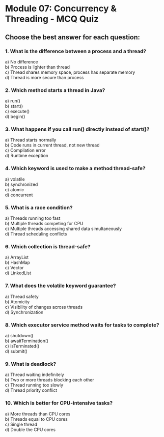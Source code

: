 # Module 07: Concurrency & Threading - MCQ Quiz

## Choose the best answer for each question:

### 1. What is the difference between a process and a thread?
a) No difference  
b) Process is lighter than thread  
c) Thread shares memory space, process has separate memory  
d) Thread is more secure than process

### 2. Which method starts a thread in Java?
a) run()  
b) start()  
c) execute()  
d) begin()

### 3. What happens if you call run() directly instead of start()?
a) Thread starts normally  
b) Code runs in current thread, not new thread  
c) Compilation error  
d) Runtime exception

### 4. Which keyword is used to make a method thread-safe?
a) volatile  
b) synchronized  
c) atomic  
d) concurrent

### 5. What is a race condition?
a) Threads running too fast  
b) Multiple threads competing for CPU  
c) Multiple threads accessing shared data simultaneously  
d) Thread scheduling conflicts

### 6. Which collection is thread-safe?
a) ArrayList  
b) HashMap  
c) Vector  
d) LinkedList

### 7. What does the volatile keyword guarantee?
a) Thread safety  
b) Atomicity  
c) Visibility of changes across threads  
d) Synchronization

### 8. Which executor service method waits for tasks to complete?
a) shutdown()  
b) awaitTermination()  
c) isTerminated()  
d) submit()

### 9. What is deadlock?
a) Thread waiting indefinitely  
b) Two or more threads blocking each other  
c) Thread running too slowly  
d) Thread priority conflict

### 10. Which is better for CPU-intensive tasks?
a) More threads than CPU cores  
b) Threads equal to CPU cores  
c) Single thread  
d) Double the CPU cores
